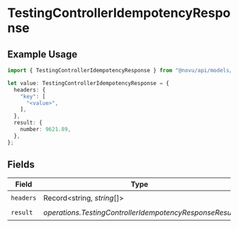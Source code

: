 # TestingControllerIdempotencyResponse

## Example Usage

```typescript
import { TestingControllerIdempotencyResponse } from "@novu/api/models/operations";

let value: TestingControllerIdempotencyResponse = {
  headers: {
    "key": [
      "<value>",
    ],
  },
  result: {
    number: 9621.89,
  },
};
```

## Fields

| Field                                                   | Type                                                    | Required                                                | Description                                             |
| ------------------------------------------------------- | ------------------------------------------------------- | ------------------------------------------------------- | ------------------------------------------------------- |
| `headers`                                               | Record<string, *string*[]>                              | :heavy_check_mark:                                      | N/A                                                     |
| `result`                                                | *operations.TestingControllerIdempotencyResponseResult* | :heavy_check_mark:                                      | N/A                                                     |